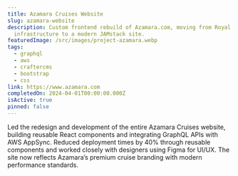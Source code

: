 ```yaml
---
title: Azamara Cruises Website
slug: azamara-website
description: Custom frontend rebuild of Azamara.com, moving from Royal Caribbean
  infrastructure to a modern JAMstack site.
featuredImage: /src/images/project-azamara.webp
tags:
  - graphql
  - aws
  - craftercms
  - bootstrap
  - css
link: https://www.azamara.com
completedOn: 2024-04-01T00:00:00.000Z
isActive: true
pinned: false
---
```


Led the redesign and development of the entire Azamara Cruises website, building reusable React components and integrating GraphQL APIs with AWS AppSync. Reduced deployment times by 40% through reusable components and worked closely with designers using Figma for UI/UX. The site now reflects Azamara’s premium cruise branding with modern performance standards.
